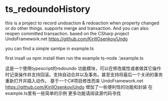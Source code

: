 # ts_redoundoHistory
this is a project to record undoaction &amp; redoaction when property changed or do other things. supports merge and transaction. And you can also reopen committed transaction.
based on the CSharp project UndoFramework.net https://github.com/KirillOsenkov/Undo

you can find a simple samlpe in example.ts

first insall us          npm install
then run the example     ts-node .\example.ts



这是一个使用typescript的redoundo 功能模块，可以在修改属性或者做其它操作时记录操作并支持回滚。支持自动合并以及事务。甚至支持将最后一个关闭的事务重新打开并插入动作。
基于一个C#项目修改而来 UndoFramework.net https://github.com/KirillOsenkov/Undo
增加了一些便利性的功能和封装
在example.ts里有一些简单的示例
更多功能请阅读源代码寻找


